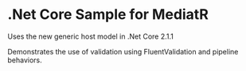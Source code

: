 # .Net Core Sample for MediatR

Uses the new generic host model in .Net Core 2.1.1

Demonstrates the use of validation using FluentValidation and pipeline behaviors.
